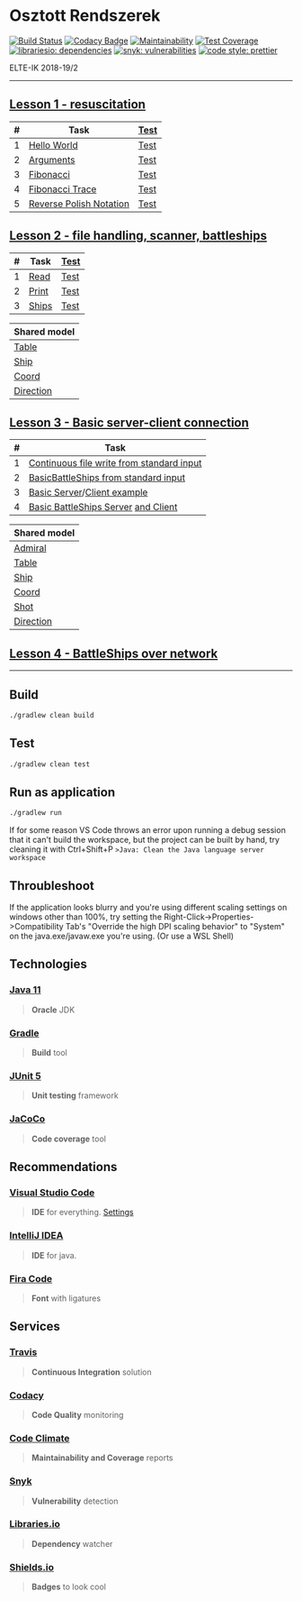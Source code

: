 # Osztott Rendszerek

[![Build Status](https://travis-ci.com/AlexAegis/elte-or.svg?branch=master)](https://travis-ci.com/AlexAegis/elte-or) [![Codacy Badge](https://api.codacy.com/project/badge/Grade/d66bb3f374ce459dad9985499eb32cc1)](https://www.codacy.com/app/AlexAegis/elte-or?utm_source=github.com&utm_medium=referral&utm_content=AlexAegis/elte-or&utm_campaign=Badge_Grade) [![Maintainability](https://api.codeclimate.com/v1/badges/c6f44ecb5a3920b431dc/maintainability)](https://codeclimate.com/github/AlexAegis/elte-or/maintainability) [![Test Coverage](https://api.codeclimate.com/v1/badges/c6f44ecb5a3920b431dc/test_coverage)](https://codeclimate.com/github/AlexAegis/elte-or/test_coverage) [![librariesio: dependencies](https://img.shields.io/librariesio/github/AlexAegis/elte-or.svg?style=popout)](https://libraries.io/github/AlexAegis/elte-or) [![snyk: vulnerabilities](https://img.shields.io/snyk/vulnerabilities/github/AlexAegis/elte-or.svg?style=popout)](https://app.snyk.io/org/alexaegis/project/2c007095-748f-4281-9ce0-655598d97fc2) [![code style: prettier](https://img.shields.io/badge/code_style-prettier-ff69b4.svg)](https://github.com/prettier/prettier)

ELTE-IK 2018-19/2

---

## [Lesson 1 - resuscitation](./src/main/java/lesson01/)

| #   | Task                                                                           | [Test](./src/test/java/lesson01/)                               |
| --- | ------------------------------------------------------------------------------ | --------------------------------------------------------------- |
| 1   | [Hello World](./src/main/java/lesson01/HelloWorld.java)                        | [Test](https://www.youtube.com/watch?v=dQw4w9WgXcQ)             |
| 2   | [Arguments](./src/main/java/lesson01/Arguments.java)                           | [Test](./src/test/java/lesson01/ArgumentsTest.java)             |
| 3   | [Fibonacci](./src/main/java/lesson01/Fibonacci.java)                           | [Test](./src/test/java/lesson01/FibonacciTest.java)             |
| 4   | [Fibonacci Trace](./src/main/java/lesson01/FibonacciTrace.java)                | [Test](./src/test/java/lesson01/FibonacciTraceTest.java)        |
| 5   | [Reverse Polish Notation](./src/main/java/lesson01/ReversePolishNotation.java) | [Test](./src/test/java/lesson01/ReversePolishNotationTest.java) |

## [Lesson 2 - file handling, scanner, battleships](./src/main/java/lesson02/)

| #   | Task                                         | [Test](./src/test/java/lesson02/)               |
| --- | -------------------------------------------- | ----------------------------------------------- |
| 1   | [Read](./src/main/java/lesson02/Read.java)   | [Test](./src/test/java/lesson02/ReadTest.java)  |
| 2   | [Print](./src/main/java/lesson02/Print.java) | [Test](./src/test/java/lesson02/PrintTest.java) |
| 3   | [Ships](./src/main/java/lesson02/Ships.java) | [Test](./src/test/java/lesson02/ShipsTest.java) |

| Shared model                                                  |
| ------------------------------------------------------------- |
| [Table](./src/main/java/battleships/Table.java)               |
| [Ship](./src/main/java/battleships/Ship.java)                 |
| [Coord](./src/main/java/battleships/model/Coord.java)         |
| [Direction](./src/main/java/battleships/model/Direction.java) |

## [Lesson 3 - Basic server-client connection](./src/main/java/lesson03/)

| #   | Task                                                                                                                                                |
| --- | --------------------------------------------------------------------------------------------------------------------------------------------------- |
| 1   | [Continuous file write from standard input](./src/main/java/lesson03/ContinuousFileWrite.java)                                                      |
| 2   | [BasicBattleShips from standard input](./src/main/java/lesson03/BattleShipsFromStdIn.java)                                                          |
| 3   | [Basic Server](./src/main/java/lesson03/Server.java)/[Client example](./src/main/java/lesson03/Client.java)                                         |
| 4   | [Basic BattleShips Server](./src/main/java/lesson03/BasicBattleShipsServer.java) [and Client](./src/main/java/lesson03/BasicBattleShipsClient.java) |

| Shared model                                                  |
| ------------------------------------------------------------- |
| [Admiral](./src/main/java/battleships/Admiral.java)           |
| [Table](./src/main/java/battleships/Table.java)               |
| [Ship](./src/main/java/battleships/Ship.java)                 |
| [Coord](./src/main/java/battleships/model/Coord.java)         |
| [Shot](./src/main/java/battleships/model/Shot.java)           |
| [Direction](./src/main/java/battleships/model/Direction.java) |

## [Lesson 4 - BattleShips over network](./src/main/java/lesson04/)

---

## Build

```bash
./gradlew clean build
```

## Test

```bash
./gradlew clean test
```

## Run as application

```bash
./gradlew run
```

If for some reason VS Code throws an error upon running a debug session that it can't build the workspace, but the project can be built by hand, try cleaning it with Ctrl+Shift+P `>Java: Clean the Java language server workspace`

## Throubleshoot

If the application looks blurry and you're using different scaling settings on windows other than 100%, try setting the Right-Click->Properties->Compatibility Tab's "Override the high DPI scaling behavior" to "System" on the java.exe/javaw.exe you're using. (Or use a WSL Shell)

## Technologies

### [Java 11](https://www.oracle.com/technetwork/java/javase/downloads/jdk11-downloads-5066655.html)

> **Oracle** JDK

### [Gradle](https://gradle.org/)

> **Build** tool

### [JUnit 5](https://junit.org/junit5/)

> **Unit testing** framework

### [JaCoCo](https://www.eclemma.org/jacoco/)

> **Code coverage** tool

## Recommendations

### [Visual Studio Code](https://code.visualstudio.com/)

> **IDE** for everything. [Settings](./.vscode/)

### [IntelliJ IDEA](https://www.jetbrains.com/idea/)

> **IDE** for java.

### [Fira Code](https://github.com/tonsky/FiraCode)

> **Font** with ligatures

## Services

### [Travis](https://travis-ci.com/)

> **Continuous Integration** solution

### [Codacy](https://codacy.com/)

> **Code Quality** monitoring

### [Code Climate](https://codeclimate.com/)

> **Maintainability and Coverage** reports

### [Snyk](https://snyk.io/)

> **Vulnerability** detection

### [Libraries.io](https://libraries.io/)

> **Dependency** watcher

### [Shields.io](https://shields.io/#/)

> **Badges** to look cool
